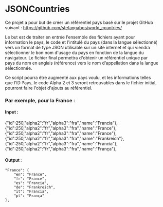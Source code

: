 # JSONCountries

Ce projet a pour but de créer un référentiel pays basé sur le projet GitHub suivant : https://github.com/stefangabos/world_countries/

Le but est de traiter en entrée l'ensemble des fichiers ayant pour information le pays, le code et l'intitulé du pays (dans la langue sélectionné) vers un format de type JSON utilisable sur un site internet et qui viendra sélectionner le bon nom d'usage du pays en fonction de la langue du navigateur. 
Le fichier final permettra d'obtenir un référentiel unique par pays du nom en anglais (référence) vers le nom d'appellation dans la langue sélectionnée.

Ce script pourra être augmenté aux pays voulu, et les informations telles que l'ID Pays, le code Alpha 2 et 3 seront retrouvables dans le fichier initial, pourront faire l'objet d'ajouts au référentiel.


### Par exemple, pour la France :

#### Input : 

{"id":250,"alpha2":"fr","alpha3":"fra","name":"Francia"},
{"id":250,"alpha2":"fr","alpha3":"fra","name":"France"},
{"id":250,"alpha2":"fr","alpha3":"fra","name":"France"},
{"id":250,"alpha2":"fr","alpha3":"fra","name":"Frankreich"},
{"id":250,"alpha2":"fr","alpha3":"fra","name":"Francia"},
{"id":250,"alpha2":"fr","alpha3":"fra","name":"França"},

#### Output : 

    "France": {
        "en": "France",
        "fr": "France",
        "es": "Francia",
        "de": "Frankreich",
        "it": "Francia",
        "pt": "França"
    },
